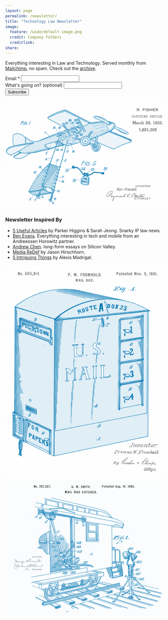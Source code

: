 ```yaml
---
layout: page
permalink: /newsletter/
title: "Technology Law Newsletter"
image:
  feature: /wide/default-image.png
  credit: Company Folders
  creditlink: 
share: 
---
```




<p>Everything interesting in Law and Technology. Served monthly from <a href="http://www.mailchimp.com">Mailchimp</a>, no spam. Check out the <a href="http://us6.campaign-archive2.com/home/?u=55e077edd77130eaee20fb147&id=f800967f5b">archive</a>.
</p>


<!-- Begin MailChimp Signup Form -->
<!-- 
<link href="//cdn-images.mailchimp.com/embedcode/classic-081711.css" rel="stylesheet" type="text/css">
<style type="text/css">
#mc_embed_signup{background:#fff; clear:left; font:14px Helvetica,Arial,sans-serif; }
-->
<!-- 
Add your own MailChimp form style overrides in your site stylesheet or in this style block. 
We recommend moving this block and the preceding CSS link to the HEAD of your HTML file.
 -->
<!--
</style>
-->

<div id="mc_embed_signup">
<form action="//adlervermillion.us6.list-manage.com/subscribe/post?u=55e077edd77130eaee20fb147&amp;id=f800967f5b" method="post" id="mc-embedded-subscribe-form" name="mc-embedded-subscribe-form" class="validate" target="_blank" novalidate>

<div id="mc_embed_signup_scroll">

<!-- <div class="indicates-required"><span class="asterisk">*</span> indicates required</div> -->

<div class="mc-field-group">
<label for="mce-EMAIL">Email  <span class="asterisk">*</span>
</label>
<input type="email" value="" name="EMAIL" class="required email email-box" id="mce-EMAIL">
</div>
<div class="mc-field-group">
<label for="mce-ABOUTUSER">What's going on? (optional)</label>
<input type="text" value="" name="ABOUTUSER" class="email-box" id="mce-ABOUTUSER">
</div>
<div id="mce-responses" class="clear">
<div class="response" id="mce-error-response" style="display:none"></div>
<div class="response" id="mce-success-response" style="display:none"></div>
</div>    <!-- real people should not fill this in and expect good things - do not remove this or risk form bot signups-->
<div style="position: absolute; left: -5000px;"><input type="text" name="b_55e077edd77130eaee20fb147_f800967f5b" tabindex="-1" value=""></div>
<div class="clear"><input type="submit" value="Subscribe" name="subscribe" id="mc-embedded-subscribe" class="button big-btn"></div>
</div>
</form>
</div>

<!--End mc_embed_signup-->

<a href="/images/patent-drawings/airmail-catching-device-1932.png"><img src="/images/patent-drawings/airmail-catching-device-1932.png"></a>

### Newsletter Inspired By

* [5 Useful Articles](http://tinyletter.com/5ua) by Parker Higgins & Sarah Jeong. Snarky IP law news.  
* [Ben Evans](http://ben-evans.com/news/). Everything interesting in tech and mobile from an Andreessen Horowitz partner. 
* [Andrew Chen](http://andrewchen.co).  long-form essays on Silicon Valley. 
* [Media ReDef](http://redef.com/) by Jason Hirschhorn. 
* [5 Intriguing Things](https://tinyletter.com/intriguingthings) by Alexis Madrigal. 


<a href="/images/patent-drawings/mail-box-1901.png"><img src="/images/patent-drawings/mail-box-1901.png"></a>


<a href="/images/patent-drawings/mail-bag-catcher-train-1902.png"><img src="/images/patent-drawings/mail-bag-catcher-train-1902.png"></a>